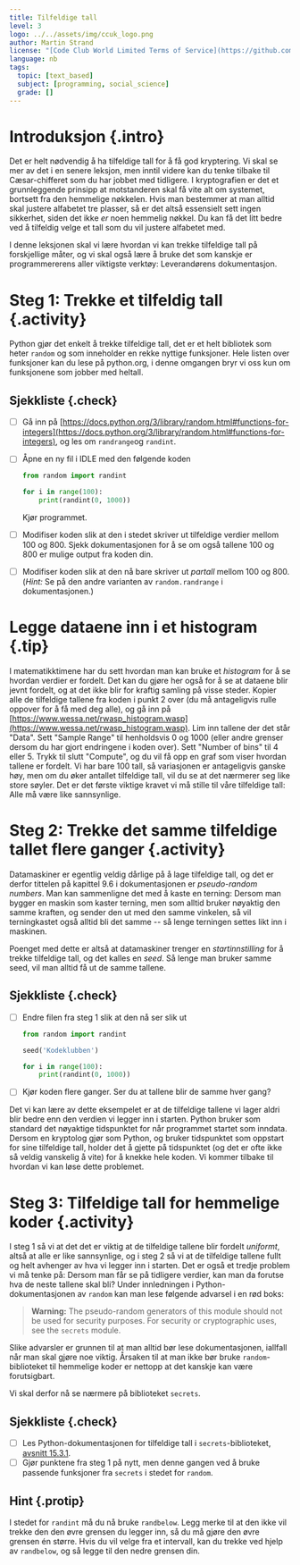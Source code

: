 ```yaml
---
title: Tilfeldige tall
level: 3
logo: ../../assets/img/ccuk_logo.png
author: Martin Strand
license: "[Code Club World Limited Terms of Service](https://github.com/CodeClub/scratch-curriculum/blob/master/LICENSE.md)"
language: nb
tags:
  topic: [text_based]
  subject: [programming, social_science]
  grade: []
---
```


# Introduksjon {.intro}

Det er helt nødvendig å ha tilfeldige tall for å få god kryptering. Vi skal se mer av det i en senere leksjon, men inntil videre kan du tenke tilbake til Cæsar-chifferet som du har jobbet med tidligere. I kryptografien er det et grunnleggende prinsipp at motstanderen skal få vite alt om systemet, bortsett fra den hemmelige nøkkelen. Hvis man bestemmer at man alltid skal justere alfabetet tre plasser, så er det altså essensielt sett ingen sikkerhet, siden det ikke *er* noen hemmelig nøkkel. Du kan få det litt bedre ved å tilfeldig velge et tall som du vil justere alfabetet med.

I denne leksjonen skal vi lære hvordan vi kan trekke tilfeldige tall på forskjellige måter, og vi skal også lære å bruke det som kanskje er programmererens aller viktigste verktøy: Leverandørens dokumentasjon.

# Steg 1: Trekke et tilfeldig tall {.activity}

Python gjør det enkelt å trekke tilfeldige tall, det er et helt bibliotek som heter `random` og som inneholder en rekke nyttige funksjoner. Hele listen over funksjoner kan du lese på python.org, i denne omgangen bryr vi oss kun om funksjonene som jobber med heltall.

## Sjekkliste {.check}

- [ ] Gå inn på [https://docs.python.org/3/library/random.html#functions-for-integers](https://docs.python.org/3/library/random.html#functions-for-integers), og les om `randrange`og `randint`.
- [ ] Åpne en ny fil i IDLE med den følgende koden

  ```python
  from random import randint

  for i in range(100):
      print(randint(0, 1000))
  ```
  Kjør programmet.
- [ ] Modifiser koden slik at den i stedet skriver ut tilfeldige verdier mellom 100 og 800. Sjekk dokumentasjonen for å se om også tallene 100 og 800 er mulige output fra koden din.
- [ ] Modifiser koden slik at den nå bare skriver ut *partall* mellom 100 og 800. (*Hint:* Se på den andre varianten av `random.randrange` i dokumentasjonen.)

# Legge dataene inn i et histogram {.tip}

I matematikktimene har du sett hvordan man kan bruke et *histogram* for å se hvordan verdier er fordelt. Det kan du gjøre her også for å se at dataene blir jevnt fordelt, og at det ikke blir for kraftig samling på visse steder. Kopier alle de tilfeldige tallene fra koden i punkt 2 over (du må antageligvis rulle oppover for å få med deg alle), og gå inn på [https://www.wessa.net/rwasp_histogram.wasp](https://www.wessa.net/rwasp_histogram.wasp). Lim inn tallene der det står "Data". Sett "Sample Range" til henholdsvis 0 og 1000 (eller andre grenser dersom du har gjort endringene i koden over). Sett "Number of bins" til 4 eller 5. Trykk til slutt "Compute", og du vil få opp en graf som viser hvordan tallene er fordelt. Vi har bare 100 tall, så variasjonen er antageligvis ganske høy, men om du øker antallet tilfeldige tall, vil du se at det nærmerer seg like store søyler. Det er det første viktige kravet vi må stille til våre tilfeldige tall: Alle må være like sannsynlige.

# Steg 2: Trekke det samme tilfeldige tallet flere ganger {.activity}

Datamaskiner er egentlig veldig dårlige på å lage tilfeldige tall, og det er derfor tittelen på kapittel 9.6 i dokumentasjonen er *pseudo-random numbers*. Man kan sammenligne det med å kaste en terning: Dersom man bygger en maskin som kaster terning, men som alltid bruker nøyaktig den samme kraften, og sender den ut med den samme vinkelen, så vil terningkastet også alltid bli det samme -- så lenge terningen settes likt inn i maskinen.

Poenget med dette er altså at datamaskiner trenger en *startinnstilling* for å trekke tilfeldige tall, og det kalles en *seed*. Så lenge man bruker samme seed, vil man alltid få ut de samme tallene.

## Sjekkliste {.check}

- [ ] Endre filen fra steg 1 slik at den nå ser slik ut
  ```python
  from random import randint
  
  seed('Kodeklubben')

  for i in range(100):
      print(randint(0, 1000))
  ```
- [ ] Kjør koden flere ganger. Ser du at tallene blir de samme hver gang?

Det vi kan lære av dette eksempelet er at de tilfeldige tallene vi lager aldri blir bedre enn den verdien vi legger inn i starten. Python bruker som standard det nøyaktige tidspunktet for når programmet startet som inndata. Dersom en kryptolog gjør som Python, og bruker tidspunktet som oppstart for sine tilfeldige tall, holder det å gjette på tidspunktet (og det er ofte ikke så veldig vanskelig å vite) for å knekke hele koden. Vi kommer tilbake til hvordan vi kan løse dette problemet.

# Steg 3: Tilfeldige tall for hemmelige koder {.activity}

I steg 1 så vi at det det er viktig at de tilfeldige tallene blir fordelt *uniformt*, altså at alle er like sannsynlige, og i steg 2 så vi at de tilfeldige tallene fullt og helt avhenger av hva vi legger inn i starten. Det er også et tredje problem vi må tenke på: Dersom man får se på tidligere verdier, kan man da forutse hva de neste tallene skal bli? Under innledningen i Python-dokumentasjonen av `random` kan man lese følgende advarsel i en rød boks:

> **Warning:** The pseudo-random generators of this module should not be used for security purposes. For security or cryptographic uses, see the `secrets` module.

Slike advarsler er grunnen til at man alltid bør lese dokumentasjonen, iallfall når man skal gjøre noe viktig. Årsaken til at man ikke bør bruke `random`-biblioteket til hemmelige koder er nettopp at det kanskje kan være forutsigbart.

Vi skal derfor nå se nærmere på biblioteket `secrets`.

## Sjekkliste {.check}

- [ ] Les Python-dokumentasjonen for tilfeldige tall i `secrets`-biblioteket, [avsnitt 15.3.1](https://docs.python.org/3/library/secrets.html#random-numbers).
- [ ] Gjør punktene fra steg 1 på nytt, men denne gangen ved å bruke passende funksjoner fra `secrets` i stedet for `random`.

## Hint {.protip}
I stedet for `randint` må du nå bruke `randbelow`. Legg merke til at den ikke vil trekke den den øvre grensen du legger inn, så du må gjøre den øvre grensen én større. Hvis du vil velge fra et intervall, kan du trekke ved hjelp av `randbelow`, og så legge til den nedre grensen din.
